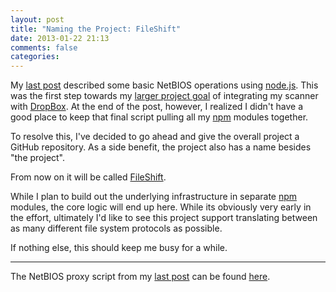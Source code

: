 ```yaml
---
layout: post
title: "Naming the Project: FileShift"
date: 2013-01-22 21:13
comments: false
categories: 
---
```


<!-- more -->

My [last post][] described some basic NetBIOS operations using [node.js][].
This was the first step towards my [larger project goal][] of integrating my
scanner with [DropBox][].  At the end of the post, however, I realized I
didn't have a good place to keep that final script pulling all my [npm][]
modules together.

To resolve this, I've decided to go ahead and give the overall project a
GitHub repository.  As a side benefit, the project also has a name besides
"the project".

From now on it will be called [FileShift][].

While I plan to build out the underlying infrastructure in separate [npm][]
modules, the core logic will end up here.  While its obviously very early in
the effort, ultimately I'd like to see this project support translating
between as many different file system protocols as possible.

If nothing else, this should keep me busy for a while.

---

The NetBIOS proxy script from my [last post][] can be found [here][].

[last post]: /blog/2013/01/20/working-with-netbios-in-node-dot-js/
[node.js]: http://nodejs.org
[larger project goal]: /blog/2013/01/13/xerox-plus-apple-equals-equals-equals-node-dot-js/
[DropBox]: http://dropbox.com
[netbios-session]: http://www.github.com/netbios-session
[netbios-name-service]: http://www.github.com/netbios-name-service
[FileShift]: http://www.github.com/wanderview/fileshift
[npm]: http://npmjs.org
[here]: https://github.com/wanderview/fileshift/blob/master/netbios-fwd.js
